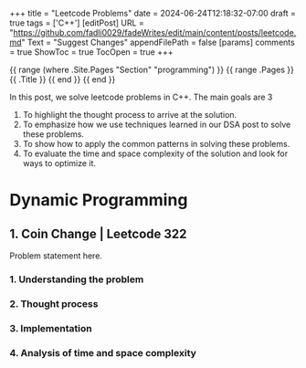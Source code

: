 +++
title = "Leetcode Problems"
date = 2024-06-24T12:18:32-07:00
draft = true
tags = ['C++']
[editPost]
    URL = "https://github.com/fadli0029/fadeWrites/edit/main/content/posts/leetcode.md"
    Text = "Suggest Changes"
    appendFilePath = false
[params]
    comments = true
    ShowToc = true
    TocOpen = true
+++

{{ range (where .Site.Pages "Section" "programming") }}
   {{ range .Pages }}
      {{ .Title }}
   {{ end }}
{{ end }}

In this post, we solve leetcode problems in C++. The main goals are 3
1. To highlight the thought process to arrive at the solution.
2. To emphasize how we use techniques learned in our DSA post to solve these problems.
3. To show how to apply the common patterns in solving these problems.
4. To evaluate the time and space complexity of the solution and look for ways to optimize it.

# Dynamic Programming
## 1. Coin Change | Leetcode 322
Problem statement here.
### 1. Understanding the problem
### 2. Thought process
### 3. Implementation
### 4. Analysis of time and space complexity

